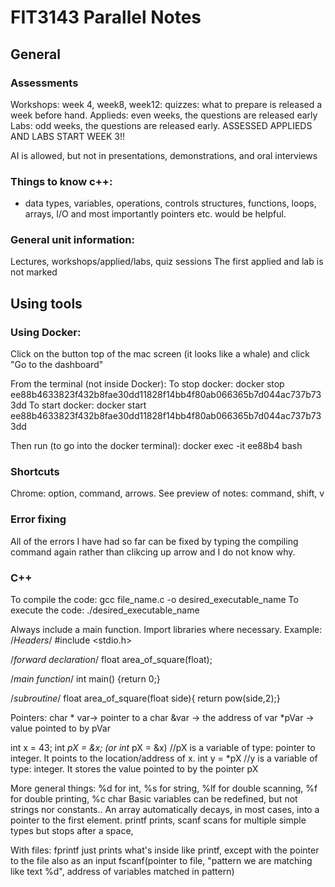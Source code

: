 # FIT3143 Parallel Notes
## General

### Assessments
Workshops: week 4, week8, week12: quizzes: what to prepare is released a week before hand.
Applieds: even weeks, the questions are released early
Labs: odd weeks, the questions are released early.
ASSESSED APPLIEDS AND LABS START WEEK 3!!

AI is allowed, but not in presentations, demonstrations, and oral interviews

### Things to know c++:
- data types, variables, operations, controls structures, functions, loops, arrays, I/O and most importantly pointers etc. would be helpful.

### General unit information:
Lectures, workshops/applied/labs, quiz sessions
The first applied and lab is not marked

## Using tools
### Using Docker:
Click on the button top of the mac screen (it looks like a whale) and click "Go to the dashboard"

From the terminal (not inside Docker):
To stop docker:
docker stop ee88b4633823f432b8fae30dd11828f14bb4f80ab066365b7d044ac737b733dd
To start docker:
docker start ee88b4633823f432b8fae30dd11828f14bb4f80ab066365b7d044ac737b733dd

Then run (to go into the docker terminal):
docker exec -it ee88b4 bash

### Shortcuts

Chrome: option, command, arrows.
See preview of notes: command, shift, v

### Error fixing
All of the errors I have had so far can be fixed by typing the compiling command again rather than clikcing up arrow and I do not know why. 

### C++
To compile the code: gcc file_name.c -o desired_executable_name
To execute the code: ./desired_executable_name

Always include a main function. 
Import libraries where necessary. 
Example:
/*Headers*/
#include <stdio.h>

/*forward declaration*/
float area_of_square(float);

/*main function*/
int main() {return 0;}

/*subroutine*/
float area_of_square(float side){ return pow(side,2);}

Pointers:
char * var-> pointer to a char
&var -> the address of var
*pVar -> value pointed to by pVar 

int x = 43;
int *pX = &x; (or int* pX = &x)  //pX is a variable of type: pointer to integer. It points to the location/address of x.
int y = *pX     //y is a variable of type: integer. It stores the value pointed to by the pointer pX


More general things:
%d for int, %s for string, %lf for double scanning, %f for double printing, %c char
Basic variables can be redefined, but not strings nor constants..
An array automatically decays, in most cases, into a pointer to the first element. 
printf prints, scanf scans for multiple simple types but stops after a space, 

With files:
fprintf just prints what's inside like printf, except with the pointer to the file also as an input
fscanf(pointer to file, "pattern we are matching like text %d", address of variables matched in pattern) 